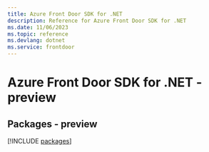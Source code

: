```yaml
---
title: Azure Front Door SDK for .NET
description: Reference for Azure Front Door SDK for .NET
ms.date: 11/06/2023
ms.topic: reference
ms.devlang: dotnet
ms.service: frontdoor
---
```

# Azure Front Door SDK for .NET - preview
## Packages - preview
[!INCLUDE [packages](front-door-index.md)]